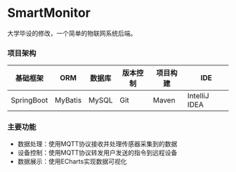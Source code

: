 # SmartMonitor

大学毕设的修改，一个简单的物联网系统后端。

### 项目架构

基础框架|ORM|数据库|版本控制|项目构建|IDE
-|-|-|-|-|-
SpringBoot|MyBatis|MySQL|Git|Maven|IntelliJ IDEA

### 主要功能

- 数据处理：使用MQTT协议接收并处理传感器采集到的数据
- 设备控制：使用MQTT协议转发用户发送的指令到远程设备
- 数据展示：使用ECharts实现数据可视化
